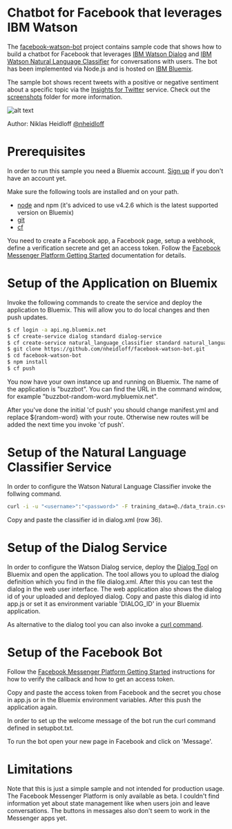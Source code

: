 Chatbot for Facebook that leverages IBM Watson
================================================================================

The [facebook-watson-bot](https://github.com/nheidloff/facebook-watson-bot) project contains sample code that shows how to build a chatbot for Facebook that leverages [IBM Watson Dialog](http://www.ibm.com/smarterplanet/us/en/ibmwatson/developercloud/dialog.html) and [IBM Watson Natural Language Classifier](http://www.ibm.com/smarterplanet/us/en/ibmwatson/developercloud/nl-classifier.html) for conversations with users. The bot has been implemented via Node.js and is hosted on [IBM Bluemix](https://bluemix.net).

The sample bot shows recent tweets with a positive or negative sentiment about a specific topic via the [Insights for Twitter](https://console.ng.bluemix.net/catalog/services/insights-for-twitter) service. Check out the [screenshots](https://github.com/nheidloff/facebook-watson-bot/tree/master/screenshots) folder for more information.

![alt text](https://raw.githubusercontent.com/nheidloff/facebook-watson-bot/master/screenshots/facebookbot2.png "Buzz Bot for Facebook")

Author: Niklas Heidloff [@nheidloff](http://twitter.com/nheidloff)


Prerequisites
================================================================================

In order to run this sample you need a Bluemix account. [Sign up](https://console.ng.bluemix.net/registration/) if you don't have an account yet.

Make sure the following tools are installed and on your path.

* [node](https://nodejs.org/download/release/v4.2.6/) and npm (it's adviced to use v4.2.6 which is the latest supported version on Bluemix)
* [git](https://git-scm.com/downloads)
* [cf](https://github.com/cloudfoundry/cli#downloads)

You need to create a Facebook app, a Facebook page, setup a webhook, define a verification secrete and get an access token. Follow the [Facebook Messenger Platform Getting Started](https://developers.facebook.com/docs/messenger-platform/quickstart) documentation for details.


Setup of the Application on Bluemix
================================================================================

Invoke the following commands to create the service and deploy the application to Bluemix. This will allow you to do local changes and then push updates.

```sh
$ cf login -a api.ng.bluemix.net
$ cf create-service dialog standard dialog-service
$ cf create-service natural_language_classifier standard natural_language_classifier
$ git clone https://github.com/nheidloff/facebook-watson-bot.git
$ cd facebook-watson-bot
$ npm install
$ cf push
```

You now have your own instance up and running on Bluemix. The name of the application is "buzzbot". You can find the URL in the command window, for example "buzzbot-random-word.mybluemix.net".

After you've done the initial 'cf push' you should change manifest.yml and replace ${random-word} with your route. Otherwise new routes will be added the next time you invoke 'cf push'.


Setup of the Natural Language Classifier Service
================================================================================

In order to configure the Watson Natural Language Classifier invoke the follwing command.

```sh
curl -i -u "<username>":"<password>" -F training_data=@./data_train.csv -F training_metadata="{\"language\":\"en\",\"name\":\"PosNegClassifier\"}" "https://gateway.watsonplatform.net/natural-language-classifier/api/v1/classifiers"
```

Copy and paste the classifier id in dialog.xml (row 36).


Setup of the Dialog Service
================================================================================

In order to configure the Watson Dialog service, deploy the [Dialog Tool](https://github.com/watson-developer-cloud/dialog-tool) on Bluemix and open the application. The tool allows you to upload the dialog definition which you find in the file dialog.xml. After this you can test the dialog in the web user interface. The web application also shows the dialog id of your uploaded and deployed dialog. Copy and paste this dialog id into app.js or set it as environment variable 'DIALOG_ID' in your Bluemix application. 

As alternative to the dialog tool you can also invoke a [curl command](https://www.ibm.com/smarterplanet/us/en/ibmwatson/developercloud/dialog/api/v1/?curl#create-dialog).


Setup of the Facebook Bot
================================================================================

Follow the [Facebook Messenger Platform Getting Started](https://developers.facebook.com/docs/messenger-platform/quickstart) instructions for how to verify the callback and how to get an access token.

Copy and paste the access token from Facebook and the secret you chose in app.js or in the Bluemix environment variables. After this push the application again.

In order to set up the welcome message of the bot run the curl command defined in setupbot.txt.

To run the bot open your new page in Facebook and click on 'Message'.


Limitations
================================================================================

Note that this is just a simple sample and not intended for production usage. The Facebook Messenger Platform is only available as beta. I couldn't find information yet about state management like when users join and leave conversations. The buttons in messages also don't seem to work in the Messenger apps yet.